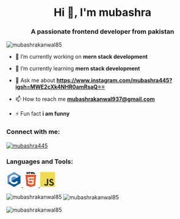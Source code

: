 <h1 align="center">Hi 👋, I'm mubashra</h1>
<h3 align="center">A passionate frontend developer from pakistan</h3>

<p align="left"> <img src="https://komarev.com/ghpvc/?username=mubashrakanwal85&label=Profile%20views&color=0e75b6&style=flat" alt="mubashrakanwal85" /> </p>

- 🔭 I’m currently working on **mern stack development**

- 🌱 I’m currently learning **mern stack development**

- 💬 Ask me about **https://www.instagram.com/mubashra445?igsh=MWE2cXk4NHR0amRsaQ==**

- 📫 How to reach me **mubashrakanwal937@gmail.com**

- ⚡ Fun fact **i am funny**

<h3 align="left">Connect with me:</h3>
<p align="left">
<a href="https://instagram.com/mubashra445" target="blank"><img align="center" src="https://raw.githubusercontent.com/rahuldkjain/github-profile-readme-generator/master/src/images/icons/Social/instagram.svg" alt="mubashra445" height="30" width="40" /></a>
</p>

<h3 align="left">Languages and Tools:</h3>
<p align="left"> <a href="https://www.cprogramming.com/" target="_blank" rel="noreferrer"> <img src="https://raw.githubusercontent.com/devicons/devicon/master/icons/c/c-original.svg" alt="c" width="40" height="40"/> </a> <a href="https://www.w3.org/html/" target="_blank" rel="noreferrer"> <img src="https://raw.githubusercontent.com/devicons/devicon/master/icons/html5/html5-original-wordmark.svg" alt="html5" width="40" height="40"/> </a> <a href="https://developer.mozilla.org/en-US/docs/Web/JavaScript" target="_blank" rel="noreferrer"> <img src="https://raw.githubusercontent.com/devicons/devicon/master/icons/javascript/javascript-original.svg" alt="javascript" width="40" height="40"/> </a> </p>

<p><img align="left" src="https://github-readme-stats.vercel.app/api/top-langs?username=mubashrakanwal85&show_icons=true&locale=en&layout=compact" alt="mubashrakanwal85" /></p>

<p>&nbsp;<img align="center" src="https://github-readme-stats.vercel.app/api?username=mubashrakanwal85&show_icons=true&locale=en" alt="mubashrakanwal85" /></p>

<p><img align="center" src="https://github-readme-streak-stats.herokuapp.com/?user=mubashrakanwal85&" alt="mubashrakanwal85" /></p>

